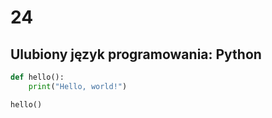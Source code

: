
# 24

## Ulubiony język programowania: Python

```python
def hello():
    print("Hello, world!")

hello()
